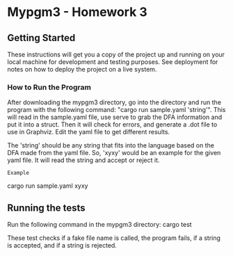 # Mypgm3 - Homework 3

## Getting Started

These instructions will get you a copy of the project up and running on your local machine for development and testing purposes. See deployment for notes on how to deploy the project on a live system.

### How to Run the Program

After downloading the mypgm3 directory, go into the directory and run the program with the following command: "cargo run sample.yaml 'string'". This will read in the sample.yaml file, use serve to grab the DFA information and put it into a struct. Then it will check for errors, and generate a .dot file to use in Graphviz. Edit the yaml file to get different results.  

The 'string' should be any string that fits into the language based on the DFA made from the yaml file. So, 'xyxy' would be an example for the given yaml file. It will read the string and accept or reject it.

```
Example
```
cargo run sample.yaml xyxy

## Running the tests

Run the following command in the mypgm3 directory: cargo test

These test checks if a fake file name is called, the program fails, if a string is accepted, and if a string is rejected.
